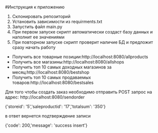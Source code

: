 #Инструкция к приложению
1. Склонировать репозиторий
2. Установить зависимости из requirments.txt
3. Запустить файл main.py
4. При первом запуске скрипт автоматически создаст базу данных и наполнит ее значениями
5. При повторном запуске скрипт проверит наличие БД и предложит сразу начать работу

* Получить все товарные позиции:http://localhost:8080/allproducts
* Получить все магазины:http://localhost:8080/allshops
* Получить топ 10 самых доходных магазинов за месяц:http://localhost:8080/bestshop
* Получить топ 10  самых продаваемых товаров:http://localhost:8080/bestsales

Для того чтобы создать заказ необходимо отправить POST запрос на адрес: 
  http://localhost:8080/sendorder 
 
 {'storeid': '5','saleproductid': '17','totalsum': '350'} 

 в ответ вернется подтверждение записи 
 
{'code': 200,'message': 'success insert'}
